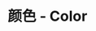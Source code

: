 # 颜色 - Color

<template>
  <div class="color-wrapper row dynamic-color">
    <div class="col s12 m6 l4">
      <div class="red lighten-5"><span>#ffebee red lighten-5</span></div>
      <div class="red lighten-4"><span>#ffcdd2 red lighten-4</span></div>
      <div class="red lighten-3"><span>#ef9a9a red lighten-3</span></div>
      <div class="red lighten-2"><span>#e57373 red lighten-2</span></div>
      <div class="red lighten-1"><span>#ef5350 red lighten-1</span></div>
      <div class="red"><span>#f44336 red</span></div>
      <div class="red darken-1" style="color: rgba(255, 255, 255, 0.9);"><span>#e53935 red darken-1</span></div>
      <div class="red darken-2" style="color: rgba(255, 255, 255, 0.9);"><span>#d32f2f red darken-2</span></div>
      <div class="red darken-3" style="color: rgba(255, 255, 255, 0.9);"><span>#c62828 red darken-3</span></div>
      <div class="red darken-4" style="color: rgba(255, 255, 255, 0.9);"><span>#b71c1c red darken-4</span></div>
      <div class="red accent-1"><span>#ff8a80 red accent-1</span></div>
      <div class="red accent-2"><span>#ff5252 red accent-2</span></div>
      <div class="red accent-3"><span>#ff1744 red accent-3</span></div>
      <div class="red accent-4"><span>#d50000 red accent-4</span></div>
    </div>
    <div class="col s12 m6 l4">
      <div class="pink lighten-5"><span>#fce4ec pink lighten-5</span></div>
      <div class="pink lighten-4"><span>#f8bbd0 pink lighten-4</span></div>
      <div class="pink lighten-3"><span>#f48fb1 pink lighten-3</span></div>
      <div class="pink lighten-2"><span>#f06292 pink lighten-2</span></div>
      <div class="pink lighten-1"><span>#ec407a pink lighten-1</span></div>
      <div class="pink"><span>#e91e63 pink</span></div>
      <div class="pink darken-1" style="color: rgba(255, 255, 255, 0.9);"><span>#d81b60 pink darken-1</span></div>
      <div class="pink darken-2" style="color: rgba(255, 255, 255, 0.9);"><span>#c2185b pink darken-2</span></div>
      <div class="pink darken-3" style="color: rgba(255, 255, 255, 0.9);"><span>#ad1457 pink darken-3</span></div>
      <div class="pink darken-4" style="color: rgba(255, 255, 255, 0.9);"><span>#880e4f pink darken-4</span></div>
      <div class="pink accent-1"><span>#ff80ab pink accent-1</span></div>
      <div class="pink accent-2"><span>#ff4081 pink accent-2</span></div>
      <div class="pink accent-3"><span>#f50057 pink accent-3</span></div>
      <div class="pink accent-4"><span>#c51162 pink accent-4</span></div>
    </div>
    <div class="col s12 m6 l4">
      <div class="purple lighten-5"><span>#f3e5f5 purple lighten-5</span></div>
      <div class="purple lighten-4"><span>#e1bee7 purple lighten-4</span></div>
      <div class="purple lighten-3"><span>#ce93d8 purple lighten-3</span></div>
      <div class="purple lighten-2"><span>#ba68c8 purple lighten-2</span></div>
      <div class="purple lighten-1"><span>#ab47bc purple lighten-1</span></div>
      <div class="purple"><span>#9c27b0 purple</span></div>
      <div class="purple darken-1" style="color: rgba(255, 255, 255, 0.9);"><span>#8e24aa purple darken-1</span></div>
      <div class="purple darken-2" style="color: rgba(255, 255, 255, 0.9);"><span>#7b1fa2 purple darken-2</span></div>
      <div class="purple darken-3" style="color: rgba(255, 255, 255, 0.9);"><span>#6a1b9a purple darken-3</span></div>
      <div class="purple darken-4" style="color: rgba(255, 255, 255, 0.9);"><span>#4a148c purple darken-4</span></div>
      <div class="purple accent-1"><span>#ea80fc purple accent-1</span></div>
      <div class="purple accent-2"><span>#e040fb purple accent-2</span></div>
      <div class="purple accent-3"><span>#d500f9 purple accent-3</span></div>
      <div class="purple accent-4"><span>#aa00ff purple accent-4</span></div>
    </div>
    <div class="col s12 m6 l4">
      <div class="deep-purple lighten-5"><span>#ede7f6 deep-purple lighten-5</span></div>
      <div class="deep-purple lighten-4"><span>#d1c4e9 deep-purple lighten-4</span></div>
      <div class="deep-purple lighten-3"><span>#b39ddb deep-purple lighten-3</span></div>
      <div class="deep-purple lighten-2"><span>#9575cd deep-purple lighten-2</span></div>
      <div class="deep-purple lighten-1"><span>#7e57c2 deep-purple lighten-1</span></div>
      <div class="deep-purple"><span>#673ab7 deep-purple</span></div>
      <div class="deep-purple darken-1" style="color: rgba(255, 255, 255, 0.9);"><span>#5e35b1 deep-purple darken-1</span></div>
      <div class="deep-purple darken-2" style="color: rgba(255, 255, 255, 0.9);"><span>#512da8 deep-purple darken-2</span></div>
      <div class="deep-purple darken-3" style="color: rgba(255, 255, 255, 0.9);"><span>#4527a0 deep-purple darken-3</span></div>
      <div class="deep-purple darken-4" style="color: rgba(255, 255, 255, 0.9);"><span>#311b92 deep-purple darken-4</span></div>
      <div class="deep-purple accent-1"><span>#b388ff deep-purple accent-1</span></div>
      <div class="deep-purple accent-2"><span>#7c4dff deep-purple accent-2</span></div>
      <div class="deep-purple accent-3"><span>#651fff deep-purple accent-3</span></div>
      <div class="deep-purple accent-4"><span>#6200ea deep-purple accent-4</span></div>
    </div>
    <div class="col s12 m6 l4">
      <div class="indigo lighten-5"><span>#e8eaf6 indigo lighten-5</span></div>
      <div class="indigo lighten-4"><span>#c5cae9 indigo lighten-4</span></div>
      <div class="indigo lighten-3"><span>#9fa8da indigo lighten-3</span></div>
      <div class="indigo lighten-2"><span>#7986cb indigo lighten-2</span></div>
      <div class="indigo lighten-1"><span>#5c6bc0 indigo lighten-1</span></div>
      <div class="indigo"><span>#3f51b5 indigo</span></div>
      <div class="indigo darken-1" style="color: rgba(255, 255, 255, 0.9);"><span>#3949ab indigo darken-1</span></div>
      <div class="indigo darken-2" style="color: rgba(255, 255, 255, 0.9);"><span>#303f9f indigo darken-2</span></div>
      <div class="indigo darken-3" style="color: rgba(255, 255, 255, 0.9);"><span>#283593 indigo darken-3</span></div>
      <div class="indigo darken-4" style="color: rgba(255, 255, 255, 0.9);"><span>#1a237e indigo darken-4</span></div>
      <div class="indigo accent-1"><span>#8c9eff indigo accent-1</span></div>
      <div class="indigo accent-2"><span>#536dfe indigo accent-2</span></div>
      <div class="indigo accent-3"><span>#3d5afe indigo accent-3</span></div>
      <div class="indigo accent-4"><span>#304ffe indigo accent-4</span></div>
    </div>
    <div class="col s12 m6 l4">
      <div class="blue lighten-5"><span>#e3f2fd blue lighten-5</span></div>
      <div class="blue lighten-4"><span>#bbdefb blue lighten-4</span></div>
      <div class="blue lighten-3"><span>#90caf9 blue lighten-3</span></div>
      <div class="blue lighten-2"><span>#64b5f6 blue lighten-2</span></div>
      <div class="blue lighten-1"><span>#42a5f5 blue lighten-1</span></div>
      <div class="blue"><span>#2196f3 blue</span></div>
      <div class="blue darken-1" style="color: rgba(255, 255, 255, 0.9);"><span>#1e88e5 blue darken-1</span></div>
      <div class="blue darken-2" style="color: rgba(255, 255, 255, 0.9);"><span>#1976d2 blue darken-2</span></div>
      <div class="blue darken-3" style="color: rgba(255, 255, 255, 0.9);"><span>#1565c0 blue darken-3</span></div>
      <div class="blue darken-4" style="color: rgba(255, 255, 255, 0.9);"><span>#0d47a1 blue darken-4</span></div>
      <div class="blue accent-1"><span>#82b1ff blue accent-1</span></div>
      <div class="blue accent-2"><span>#448aff blue accent-2</span></div>
      <div class="blue accent-3"><span>#2979ff blue accent-3</span></div>
      <div class="blue accent-4"><span>#2962ff blue accent-4</span></div>
    </div>
    <div class="col s12 m6 l4">
      <div class="light-blue lighten-5"><span>#e1f5fe light-blue lighten-5</span></div>
      <div class="light-blue lighten-4"><span>#b3e5fc light-blue lighten-4</span></div>
      <div class="light-blue lighten-3"><span>#81d4fa light-blue lighten-3</span></div>
      <div class="light-blue lighten-2"><span>#4fc3f7 light-blue lighten-2</span></div>
      <div class="light-blue lighten-1"><span>#29b6f6 light-blue lighten-1</span></div>
      <div class="light-blue"><span>#03a9f4 light-blue</span></div>
      <div class="light-blue darken-1" style="color: rgba(255, 255, 255, 0.9);"><span>#039be5 light-blue darken-1</span></div>
      <div class="light-blue darken-2" style="color: rgba(255, 255, 255, 0.9);"><span>#0288d1 light-blue darken-2</span></div>
      <div class="light-blue darken-3" style="color: rgba(255, 255, 255, 0.9);"><span>#0277bd light-blue darken-3</span></div>
      <div class="light-blue darken-4" style="color: rgba(255, 255, 255, 0.9);"><span>#01579b light-blue darken-4</span></div>
      <div class="light-blue accent-1"><span>#80d8ff light-blue accent-1</span></div>
      <div class="light-blue accent-2"><span>#40c4ff light-blue accent-2</span></div>
      <div class="light-blue accent-3"><span>#00b0ff light-blue accent-3</span></div>
      <div class="light-blue accent-4"><span>#0091ea light-blue accent-4</span></div>
    </div>
    <div class="col s12 m6 l4">
      <div class="cyan lighten-5"><span>#e0f7fa cyan lighten-5</span></div>
      <div class="cyan lighten-4"><span>#b2ebf2 cyan lighten-4</span></div>
      <div class="cyan lighten-3"><span>#80deea cyan lighten-3</span></div>
      <div class="cyan lighten-2"><span>#4dd0e1 cyan lighten-2</span></div>
      <div class="cyan lighten-1"><span>#26c6da cyan lighten-1</span></div>
      <div class="cyan"><span>#00bcd4 cyan</span></div>
      <div class="cyan darken-1" style="color: rgba(255, 255, 255, 0.9);"><span>#00acc1 cyan darken-1</span></div>
      <div class="cyan darken-2" style="color: rgba(255, 255, 255, 0.9);"><span>#0097a7 cyan darken-2</span></div>
      <div class="cyan darken-3" style="color: rgba(255, 255, 255, 0.9);"><span>#00838f cyan darken-3</span></div>
      <div class="cyan darken-4" style="color: rgba(255, 255, 255, 0.9);"><span>#006064 cyan darken-4</span></div>
      <div class="cyan accent-1"><span>#84ffff cyan accent-1</span></div>
      <div class="cyan accent-2"><span>#18ffff cyan accent-2</span></div>
      <div class="cyan accent-3"><span>#00e5ff cyan accent-3</span></div>
      <div class="cyan accent-4"><span>#00b8d4 cyan accent-4</span></div>
    </div>
    <div class="col s12 m6 l4">
      <div class="teal lighten-5"><span>#e0f2f1 teal lighten-5</span></div>
      <div class="teal lighten-4"><span>#b2dfdb teal lighten-4</span></div>
      <div class="teal lighten-3"><span>#80cbc4 teal lighten-3</span></div>
      <div class="teal lighten-2"><span>#4db6ac teal lighten-2</span></div>
      <div class="teal lighten-1"><span>#26a69a teal lighten-1</span></div>
      <div class="teal"><span>#009688 teal</span></div>
      <div class="teal darken-1" style="color: rgba(255, 255, 255, 0.9);"><span>#00897b teal darken-1</span></div>
      <div class="teal darken-2" style="color: rgba(255, 255, 255, 0.9);"><span>#00796b teal darken-2</span></div>
      <div class="teal darken-3" style="color: rgba(255, 255, 255, 0.9);"><span>#00695c teal darken-3</span></div>
      <div class="teal darken-4" style="color: rgba(255, 255, 255, 0.9);"><span>#004d40 teal darken-4</span></div>
      <div class="teal accent-1"><span>#a7ffeb teal accent-1</span></div>
      <div class="teal accent-2"><span>#64ffda teal accent-2</span></div>
      <div class="teal accent-3"><span>#1de9b6 teal accent-3</span></div>
      <div class="teal accent-4"><span>#00bfa5 teal accent-4</span></div>
    </div>
    <div class="col s12 m6 l4">
      <div class="green lighten-5"><span>#e8f5e9 green lighten-5</span></div>
      <div class="green lighten-4"><span>#c8e6c9 green lighten-4</span></div>
      <div class="green lighten-3"><span>#a5d6a7 green lighten-3</span></div>
      <div class="green lighten-2"><span>#81c784 green lighten-2</span></div>
      <div class="green lighten-1"><span>#66bb6a green lighten-1</span></div>
      <div class="green"><span>#4caf50 green</span></div>
      <div class="green darken-1" style="color: rgba(255, 255, 255, 0.9);"><span>#43a047 green darken-1</span></div>
      <div class="green darken-2" style="color: rgba(255, 255, 255, 0.9);"><span>#388e3c green darken-2</span></div>
      <div class="green darken-3" style="color: rgba(255, 255, 255, 0.9);"><span>#2e7d32 green darken-3</span></div>
      <div class="green darken-4" style="color: rgba(255, 255, 255, 0.9);"><span>#1b5e20 green darken-4</span></div>
      <div class="green accent-1"><span>#b9f6ca green accent-1</span></div>
      <div class="green accent-2"><span>#69f0ae green accent-2</span></div>
      <div class="green accent-3"><span>#00e676 green accent-3</span></div>
      <div class="green accent-4"><span>#00c853 green accent-4</span></div>
    </div>
    <div class="col s12 m6 l4">
      <div class="light-green lighten-5"><span>#f1f8e9 light-green lighten-5</span></div>
      <div class="light-green lighten-4"><span>#dcedc8 light-green lighten-4</span></div>
      <div class="light-green lighten-3"><span>#c5e1a5 light-green lighten-3</span></div>
      <div class="light-green lighten-2"><span>#aed581 light-green lighten-2</span></div>
      <div class="light-green lighten-1"><span>#9ccc65 light-green lighten-1</span></div>
      <div class="light-green"><span>#8bc34a light-green</span></div>
      <div class="light-green darken-1" style="color: rgba(255, 255, 255, 0.9);"><span>#7cb342 light-green darken-1</span></div>
      <div class="light-green darken-2" style="color: rgba(255, 255, 255, 0.9);"><span>#689f38 light-green darken-2</span></div>
      <div class="light-green darken-3" style="color: rgba(255, 255, 255, 0.9);"><span>#558b2f light-green darken-3</span></div>
      <div class="light-green darken-4" style="color: rgba(255, 255, 255, 0.9);"><span>#33691e light-green darken-4</span></div>
      <div class="light-green accent-1"><span>#ccff90 light-green accent-1</span></div>
      <div class="light-green accent-2"><span>#b2ff59 light-green accent-2</span></div>
      <div class="light-green accent-3"><span>#76ff03 light-green accent-3</span></div>
      <div class="light-green accent-4"><span>#64dd17 light-green accent-4</span></div>
    </div>
    <div class="col s12 m6 l4">
      <div class="lime lighten-5"><span>#f9fbe7 lime lighten-5</span></div>
      <div class="lime lighten-4"><span>#f0f4c3 lime lighten-4</span></div>
      <div class="lime lighten-3"><span>#e6ee9c lime lighten-3</span></div>
      <div class="lime lighten-2"><span>#dce775 lime lighten-2</span></div>
      <div class="lime lighten-1"><span>#d4e157 lime lighten-1</span></div>
      <div class="lime"><span>#cddc39 lime</span></div>
      <div class="lime darken-1" style="color: rgba(255, 255, 255, 0.9);"><span>#c0ca33 lime darken-1</span></div>
      <div class="lime darken-2" style="color: rgba(255, 255, 255, 0.9);"><span>#afb42b lime darken-2</span></div>
      <div class="lime darken-3" style="color: rgba(255, 255, 255, 0.9);"><span>#9e9d24 lime darken-3</span></div>
      <div class="lime darken-4" style="color: rgba(255, 255, 255, 0.9);"><span>#827717 lime darken-4</span></div>
      <div class="lime accent-1"><span>#f4ff81 lime accent-1</span></div>
      <div class="lime accent-2"><span>#eeff41 lime accent-2</span></div>
      <div class="lime accent-3"><span>#c6ff00 lime accent-3</span></div>
      <div class="lime accent-4"><span>#aeea00 lime accent-4</span></div>
    </div>
    <div class="col s12 m6 l4">
      <div class="yellow lighten-5"><span>#fffde7 yellow lighten-5</span></div>
      <div class="yellow lighten-4"><span>#fff9c4 yellow lighten-4</span></div>
      <div class="yellow lighten-3"><span>#fff59d yellow lighten-3</span></div>
      <div class="yellow lighten-2"><span>#fff176 yellow lighten-2</span></div>
      <div class="yellow lighten-1"><span>#ffee58 yellow lighten-1</span></div>
      <div class="yellow"><span>#ffeb3b yellow</span></div>
      <div class="yellow darken-1" style="color: rgba(255, 255, 255, 0.9);"><span>#fdd835 yellow darken-1</span></div>
      <div class="yellow darken-2" style="color: rgba(255, 255, 255, 0.9);"><span>#fbc02d yellow darken-2</span></div>
      <div class="yellow darken-3" style="color: rgba(255, 255, 255, 0.9);"><span>#f9a825 yellow darken-3</span></div>
      <div class="yellow darken-4" style="color: rgba(255, 255, 255, 0.9);"><span>#f57f17 yellow darken-4</span></div>
      <div class="yellow accent-1"><span>#ffff8d yellow accent-1</span></div>
      <div class="yellow accent-2"><span>#ffff00 yellow accent-2</span></div>
      <div class="yellow accent-3"><span>#ffea00 yellow accent-3</span></div>
      <div class="yellow accent-4"><span>#ffd600 yellow accent-4</span></div>
    </div>
    <div class="col s12 m6 l4">
      <div class="amber lighten-5"><span>#fff8e1 amber lighten-5</span></div>
      <div class="amber lighten-4"><span>#ffecb3 amber lighten-4</span></div>
      <div class="amber lighten-3"><span>#ffe082 amber lighten-3</span></div>
      <div class="amber lighten-2"><span>#ffd54f amber lighten-2</span></div>
      <div class="amber lighten-1"><span>#ffca28 amber lighten-1</span></div>
      <div class="amber"><span>#ffc107 amber</span></div>
      <div class="amber darken-1" style="color: rgba(255, 255, 255, 0.9);"><span>#ffb300 amber darken-1</span></div>
      <div class="amber darken-2" style="color: rgba(255, 255, 255, 0.9);"><span>#ffa000 amber darken-2</span></div>
      <div class="amber darken-3" style="color: rgba(255, 255, 255, 0.9);"><span>#ff8f00 amber darken-3</span></div>
      <div class="amber darken-4" style="color: rgba(255, 255, 255, 0.9);"><span>#ff6f00 amber darken-4</span></div>
      <div class="amber accent-1"><span>#ffe57f amber accent-1</span></div>
      <div class="amber accent-2"><span>#ffd740 amber accent-2</span></div>
      <div class="amber accent-3"><span>#ffc400 amber accent-3</span></div>
      <div class="amber accent-4"><span>#ffab00 amber accent-4</span></div>
    </div>
    <div class="col s12 m6 l4">
      <div class="orange lighten-5"><span>#fff3e0 orange lighten-5</span></div>
      <div class="orange lighten-4"><span>#ffe0b2 orange lighten-4</span></div>
      <div class="orange lighten-3"><span>#ffcc80 orange lighten-3</span></div>
      <div class="orange lighten-2"><span>#ffb74d orange lighten-2</span></div>
      <div class="orange lighten-1"><span>#ffa726 orange lighten-1</span></div>
      <div class="orange"><span>#ff9800 orange</span></div>
      <div class="orange darken-1" style="color: rgba(255, 255, 255, 0.9);"><span>#fb8c00 orange darken-1</span></div>
      <div class="orange darken-2" style="color: rgba(255, 255, 255, 0.9);"><span>#f57c00 orange darken-2</span></div>
      <div class="orange darken-3" style="color: rgba(255, 255, 255, 0.9);"><span>#ef6c00 orange darken-3</span></div>
      <div class="orange darken-4" style="color: rgba(255, 255, 255, 0.9);"><span>#e65100 orange darken-4</span></div>
      <div class="orange accent-1"><span>#ffd180 orange accent-1</span></div>
      <div class="orange accent-2"><span>#ffab40 orange accent-2</span></div>
      <div class="orange accent-3"><span>#ff9100 orange accent-3</span></div>
      <div class="orange accent-4"><span>#ff6d00 orange accent-4</span></div>
    </div>
    <div class="col s12 m6 l4">
      <div class="deep-orange lighten-5"><span>#fbe9e7 deep-orange lighten-5</span></div>
      <div class="deep-orange lighten-4"><span>#ffccbc deep-orange lighten-4</span></div>
      <div class="deep-orange lighten-3"><span>#ffab91 deep-orange lighten-3</span></div>
      <div class="deep-orange lighten-2"><span>#ff8a65 deep-orange lighten-2</span></div>
      <div class="deep-orange lighten-1"><span>#ff7043 deep-orange lighten-1</span></div>
      <div class="deep-orange"><span>#ff5722 deep-orange</span></div>
      <div class="deep-orange darken-1" style="color: rgba(255, 255, 255, 0.9);"><span>#f4511e deep-orange darken-1</span></div>
      <div class="deep-orange darken-2" style="color: rgba(255, 255, 255, 0.9);"><span>#e64a19 deep-orange darken-2</span></div>
      <div class="deep-orange darken-3" style="color: rgba(255, 255, 255, 0.9);"><span>#d84315 deep-orange darken-3</span></div>
      <div class="deep-orange darken-4" style="color: rgba(255, 255, 255, 0.9);"><span>#bf360c deep-orange darken-4</span></div>
      <div class="deep-orange accent-1"><span>#ff9e80 deep-orange accent-1</span></div>
      <div class="deep-orange accent-2"><span>#ff6e40 deep-orange accent-2</span></div>
      <div class="deep-orange accent-3"><span>#ff3d00 deep-orange accent-3</span></div>
      <div class="deep-orange accent-4"><span>#dd2c00 deep-orange accent-4</span></div>
    </div>
    <div class="col s12 m6 l4">
      <div class="brown lighten-5"><span>#efebe9 brown lighten-5</span></div>
      <div class="brown lighten-4"><span>#d7ccc8 brown lighten-4</span></div>
      <div class="brown lighten-3"><span>#bcaaa4 brown lighten-3</span></div>
      <div class="brown lighten-2"><span>#a1887f brown lighten-2</span></div>
      <div class="brown lighten-1"><span>#8d6e63 brown lighten-1</span></div>
      <div class="brown"><span>#795548 brown</span></div>
      <div class="brown darken-1" style="color: rgba(255, 255, 255, 0.9);"><span>#6d4c41 brown darken-1</span></div>
      <div class="brown darken-2" style="color: rgba(255, 255, 255, 0.9);"><span>#5d4037 brown darken-2</span></div>
      <div class="brown darken-3" style="color: rgba(255, 255, 255, 0.9);"><span>#4e342e brown darken-3</span></div>
      <div class="brown darken-4" style="color: rgba(255, 255, 255, 0.9);"><span>#3e2723 brown darken-4</span></div>
    </div>
    <div class="col s12 m6 l4">
      <div class="grey lighten-5"><span>#fafafa grey lighten-5</span></div>
      <div class="grey lighten-4"><span>#f5f5f5 grey lighten-4</span></div>
      <div class="grey lighten-3"><span>#eeeeee grey lighten-3</span></div>
      <div class="grey lighten-2"><span>#e0e0e0 grey lighten-2</span></div>
      <div class="grey lighten-1"><span>#bdbdbd grey lighten-1</span></div>
      <div class="grey"><span>#9e9e9e grey</span></div>
      <div class="grey darken-1" style="color: rgba(255, 255, 255, 0.9);"><span>#757575 grey darken-1</span></div>
      <div class="grey darken-2" style="color: rgba(255, 255, 255, 0.9);"><span>#616161 grey darken-2</span></div>
      <div class="grey darken-3" style="color: rgba(255, 255, 255, 0.9);"><span>#424242 grey darken-3</span></div>
      <div class="grey darken-4" style="color: rgba(255, 255, 255, 0.9);"><span>#212121 grey darken-4</span></div>
    </div>
    <div class="clear"></div>
  </div>
</template>

<script>
  export default {
    data() {
      return {}
    }
  }
</script>

<style>
  .clear {
    clear: both;
  }
  .color-wrapper {
  }
  .row .col {
    float: left;
    -webkit-box-sizing: border-box;
    box-sizing: border-box;
    margin-left: -.75rem;
    margin-right: -.75rem;
    padding: 0 .75rem;
    min-height: 1px;
    margin-bottom: 55px;
  }
  .row .col.s12 {
    width: 100%;
    margin-left: auto;
    left: auto;
    right: auto;
  }
  @media only screen and (min-width: 601px) {
    .row .col.m6 {
      width: 50%;
      margin-left: auto;
      left: auto;
      right: auto;
    }
  }
  @media only screen and (min-width: 993px) {
    .row .col.l4 {
      width: 33.3333333333%;
      margin-left: auto;
      left: auto;
      right: auto;
    }
  }
  .color-wrapper .red, .color-wrapper .pink, .color-wrapper .purple, .color-wrapper .deep-purple, .color-wrapper .indigo, .color-wrapper .blue, .color-wrapper .light-blue, .color-wrapper .cyan, .color-wrapper .teal, .color-wrapper .green, .color-wrapper .light-green, .color-wrapper .lime, .color-wrapper .yellow, .color-wrapper .amber, .color-wrapper .orange, .color-wrapper .deep-orange, .color-wrapper .brown, .color-wrapper .grey {
    height: 55px;
    width: 100%;
    padding: 0 15px;
    font-weight: 500;
    font-size: 12px;
    display: -webkit-box;
    display: -webkit-flex;
    display: -ms-flexbox;
    display: flex;
    -webkit-box-pack: center;
    -webkit-justify-content: center;
    -ms-flex-pack: center;
    justify-content: center;
    -webkit-box-orient: vertical;
    -webkit-box-direction: normal;
    -webkit-flex-direction: column;
    -ms-flex-direction: column;
    flex-direction: column;
    -webkit-box-sizing: border-box;
    box-sizing: border-box;
  }
  .red {
    background-color: #F44336 !important;
  }
  .red.lighten-5 {
    background-color: #FFEBEE !important;
  }
  .red{background-color:#F44336 !important}.red-text{color:#F44336 !important}.red.lighten-5{background-color:#FFEBEE !important}.red-text.text-lighten-5{color:#FFEBEE !important}.red.lighten-4{background-color:#FFCDD2 !important}.red-text.text-lighten-4{color:#FFCDD2 !important}.red.lighten-3{background-color:#EF9A9A !important}.red-text.text-lighten-3{color:#EF9A9A !important}.red.lighten-2{background-color:#E57373 !important}.red-text.text-lighten-2{color:#E57373 !important}.red.lighten-1{background-color:#EF5350 !important}.red-text.text-lighten-1{color:#EF5350 !important}.red.darken-1{background-color:#E53935 !important}.red-text.text-darken-1{color:#E53935 !important}.red.darken-2{background-color:#D32F2F !important}.red-text.text-darken-2{color:#D32F2F !important}.red.darken-3{background-color:#C62828 !important}.red-text.text-darken-3{color:#C62828 !important}.red.darken-4{background-color:#B71C1C !important}.red-text.text-darken-4{color:#B71C1C !important}.red.accent-1{background-color:#FF8A80 !important}.red-text.text-accent-1{color:#FF8A80 !important}.red.accent-2{background-color:#FF5252 !important}.red-text.text-accent-2{color:#FF5252 !important}.red.accent-3{background-color:#FF1744 !important}.red-text.text-accent-3{color:#FF1744 !important}.red.accent-4{background-color:#D50000 !important}.red-text.text-accent-4{color:#D50000 !important}.pink{background-color:#e91e63 !important}.pink-text{color:#e91e63 !important}.pink.lighten-5{background-color:#fce4ec !important}.pink-text.text-lighten-5{color:#fce4ec !important}.pink.lighten-4{background-color:#f8bbd0 !important}.pink-text.text-lighten-4{color:#f8bbd0 !important}.pink.lighten-3{background-color:#f48fb1 !important}.pink-text.text-lighten-3{color:#f48fb1 !important}.pink.lighten-2{background-color:#f06292 !important}.pink-text.text-lighten-2{color:#f06292 !important}.pink.lighten-1{background-color:#ec407a !important}.pink-text.text-lighten-1{color:#ec407a !important}.pink.darken-1{background-color:#d81b60 !important}.pink-text.text-darken-1{color:#d81b60 !important}.pink.darken-2{background-color:#c2185b !important}.pink-text.text-darken-2{color:#c2185b !important}.pink.darken-3{background-color:#ad1457 !important}.pink-text.text-darken-3{color:#ad1457 !important}.pink.darken-4{background-color:#880e4f !important}.pink-text.text-darken-4{color:#880e4f !important}.pink.accent-1{background-color:#ff80ab !important}.pink-text.text-accent-1{color:#ff80ab !important}.pink.accent-2{background-color:#ff4081 !important}.pink-text.text-accent-2{color:#ff4081 !important}.pink.accent-3{background-color:#f50057 !important}.pink-text.text-accent-3{color:#f50057 !important}.pink.accent-4{background-color:#c51162 !important}.pink-text.text-accent-4{color:#c51162 !important}.purple{background-color:#9c27b0 !important}.purple-text{color:#9c27b0 !important}.purple.lighten-5{background-color:#f3e5f5 !important}.purple-text.text-lighten-5{color:#f3e5f5 !important}.purple.lighten-4{background-color:#e1bee7 !important}.purple-text.text-lighten-4{color:#e1bee7 !important}.purple.lighten-3{background-color:#ce93d8 !important}.purple-text.text-lighten-3{color:#ce93d8 !important}.purple.lighten-2{background-color:#ba68c8 !important}.purple-text.text-lighten-2{color:#ba68c8 !important}.purple.lighten-1{background-color:#ab47bc !important}.purple-text.text-lighten-1{color:#ab47bc !important}.purple.darken-1{background-color:#8e24aa !important}.purple-text.text-darken-1{color:#8e24aa !important}.purple.darken-2{background-color:#7b1fa2 !important}.purple-text.text-darken-2{color:#7b1fa2 !important}.purple.darken-3{background-color:#6a1b9a !important}.purple-text.text-darken-3{color:#6a1b9a !important}.purple.darken-4{background-color:#4a148c !important}.purple-text.text-darken-4{color:#4a148c !important}.purple.accent-1{background-color:#ea80fc !important}.purple-text.text-accent-1{color:#ea80fc !important}.purple.accent-2{background-color:#e040fb !important}.purple-text.text-accent-2{color:#e040fb !important}.purple.accent-3{background-color:#d500f9 !important}.purple-text.text-accent-3{color:#d500f9 !important}.purple.accent-4{background-color:#a0f !important}.purple-text.text-accent-4{color:#a0f !important}.deep-purple{background-color:#673ab7 !important}.deep-purple-text{color:#673ab7 !important}.deep-purple.lighten-5{background-color:#ede7f6 !important}.deep-purple-text.text-lighten-5{color:#ede7f6 !important}.deep-purple.lighten-4{background-color:#d1c4e9 !important}.deep-purple-text.text-lighten-4{color:#d1c4e9 !important}.deep-purple.lighten-3{background-color:#b39ddb !important}.deep-purple-text.text-lighten-3{color:#b39ddb !important}.deep-purple.lighten-2{background-color:#9575cd !important}.deep-purple-text.text-lighten-2{color:#9575cd !important}.deep-purple.lighten-1{background-color:#7e57c2 !important}.deep-purple-text.text-lighten-1{color:#7e57c2 !important}.deep-purple.darken-1{background-color:#5e35b1 !important}.deep-purple-text.text-darken-1{color:#5e35b1 !important}.deep-purple.darken-2{background-color:#512da8 !important}.deep-purple-text.text-darken-2{color:#512da8 !important}.deep-purple.darken-3{background-color:#4527a0 !important}.deep-purple-text.text-darken-3{color:#4527a0 !important}.deep-purple.darken-4{background-color:#311b92 !important}.deep-purple-text.text-darken-4{color:#311b92 !important}.deep-purple.accent-1{background-color:#b388ff !important}.deep-purple-text.text-accent-1{color:#b388ff !important}.deep-purple.accent-2{background-color:#7c4dff !important}.deep-purple-text.text-accent-2{color:#7c4dff !important}.deep-purple.accent-3{background-color:#651fff !important}.deep-purple-text.text-accent-3{color:#651fff !important}.deep-purple.accent-4{background-color:#6200ea !important}.deep-purple-text.text-accent-4{color:#6200ea !important}.indigo{background-color:#3f51b5 !important}.indigo-text{color:#3f51b5 !important}.indigo.lighten-5{background-color:#e8eaf6 !important}.indigo-text.text-lighten-5{color:#e8eaf6 !important}.indigo.lighten-4{background-color:#c5cae9 !important}.indigo-text.text-lighten-4{color:#c5cae9 !important}.indigo.lighten-3{background-color:#9fa8da !important}.indigo-text.text-lighten-3{color:#9fa8da !important}.indigo.lighten-2{background-color:#7986cb !important}.indigo-text.text-lighten-2{color:#7986cb !important}.indigo.lighten-1{background-color:#5c6bc0 !important}.indigo-text.text-lighten-1{color:#5c6bc0 !important}.indigo.darken-1{background-color:#3949ab !important}.indigo-text.text-darken-1{color:#3949ab !important}.indigo.darken-2{background-color:#303f9f !important}.indigo-text.text-darken-2{color:#303f9f !important}.indigo.darken-3{background-color:#283593 !important}.indigo-text.text-darken-3{color:#283593 !important}.indigo.darken-4{background-color:#1a237e !important}.indigo-text.text-darken-4{color:#1a237e !important}.indigo.accent-1{background-color:#8c9eff !important}.indigo-text.text-accent-1{color:#8c9eff !important}.indigo.accent-2{background-color:#536dfe !important}.indigo-text.text-accent-2{color:#536dfe !important}.indigo.accent-3{background-color:#3d5afe !important}.indigo-text.text-accent-3{color:#3d5afe !important}.indigo.accent-4{background-color:#304ffe !important}.indigo-text.text-accent-4{color:#304ffe !important}.blue{background-color:#2196F3 !important}.blue-text{color:#2196F3 !important}.blue.lighten-5{background-color:#E3F2FD !important}.blue-text.text-lighten-5{color:#E3F2FD !important}.blue.lighten-4{background-color:#BBDEFB !important}.blue-text.text-lighten-4{color:#BBDEFB !important}.blue.lighten-3{background-color:#90CAF9 !important}.blue-text.text-lighten-3{color:#90CAF9 !important}.blue.lighten-2{background-color:#64B5F6 !important}.blue-text.text-lighten-2{color:#64B5F6 !important}.blue.lighten-1{background-color:#42A5F5 !important}.blue-text.text-lighten-1{color:#42A5F5 !important}.blue.darken-1{background-color:#1E88E5 !important}.blue-text.text-darken-1{color:#1E88E5 !important}.blue.darken-2{background-color:#1976D2 !important}.blue-text.text-darken-2{color:#1976D2 !important}.blue.darken-3{background-color:#1565C0 !important}.blue-text.text-darken-3{color:#1565C0 !important}.blue.darken-4{background-color:#0D47A1 !important}.blue-text.text-darken-4{color:#0D47A1 !important}.blue.accent-1{background-color:#82B1FF !important}.blue-text.text-accent-1{color:#82B1FF !important}.blue.accent-2{background-color:#448AFF !important}.blue-text.text-accent-2{color:#448AFF !important}.blue.accent-3{background-color:#2979FF !important}.blue-text.text-accent-3{color:#2979FF !important}.blue.accent-4{background-color:#2962FF !important}.blue-text.text-accent-4{color:#2962FF !important}.light-blue{background-color:#03a9f4 !important}.light-blue-text{color:#03a9f4 !important}.light-blue.lighten-5{background-color:#e1f5fe !important}.light-blue-text.text-lighten-5{color:#e1f5fe !important}.light-blue.lighten-4{background-color:#b3e5fc !important}.light-blue-text.text-lighten-4{color:#b3e5fc !important}.light-blue.lighten-3{background-color:#81d4fa !important}.light-blue-text.text-lighten-3{color:#81d4fa !important}.light-blue.lighten-2{background-color:#4fc3f7 !important}.light-blue-text.text-lighten-2{color:#4fc3f7 !important}.light-blue.lighten-1{background-color:#29b6f6 !important}.light-blue-text.text-lighten-1{color:#29b6f6 !important}.light-blue.darken-1{background-color:#039be5 !important}.light-blue-text.text-darken-1{color:#039be5 !important}.light-blue.darken-2{background-color:#0288d1 !important}.light-blue-text.text-darken-2{color:#0288d1 !important}.light-blue.darken-3{background-color:#0277bd !important}.light-blue-text.text-darken-3{color:#0277bd !important}.light-blue.darken-4{background-color:#01579b !important}.light-blue-text.text-darken-4{color:#01579b !important}.light-blue.accent-1{background-color:#80d8ff !important}.light-blue-text.text-accent-1{color:#80d8ff !important}.light-blue.accent-2{background-color:#40c4ff !important}.light-blue-text.text-accent-2{color:#40c4ff !important}.light-blue.accent-3{background-color:#00b0ff !important}.light-blue-text.text-accent-3{color:#00b0ff !important}.light-blue.accent-4{background-color:#0091ea !important}.light-blue-text.text-accent-4{color:#0091ea !important}.cyan{background-color:#00bcd4 !important}.cyan-text{color:#00bcd4 !important}.cyan.lighten-5{background-color:#e0f7fa !important}.cyan-text.text-lighten-5{color:#e0f7fa !important}.cyan.lighten-4{background-color:#b2ebf2 !important}.cyan-text.text-lighten-4{color:#b2ebf2 !important}.cyan.lighten-3{background-color:#80deea !important}.cyan-text.text-lighten-3{color:#80deea !important}.cyan.lighten-2{background-color:#4dd0e1 !important}.cyan-text.text-lighten-2{color:#4dd0e1 !important}.cyan.lighten-1{background-color:#26c6da !important}.cyan-text.text-lighten-1{color:#26c6da !important}.cyan.darken-1{background-color:#00acc1 !important}.cyan-text.text-darken-1{color:#00acc1 !important}.cyan.darken-2{background-color:#0097a7 !important}.cyan-text.text-darken-2{color:#0097a7 !important}.cyan.darken-3{background-color:#00838f !important}.cyan-text.text-darken-3{color:#00838f !important}.cyan.darken-4{background-color:#006064 !important}.cyan-text.text-darken-4{color:#006064 !important}.cyan.accent-1{background-color:#84ffff !important}.cyan-text.text-accent-1{color:#84ffff !important}.cyan.accent-2{background-color:#18ffff !important}.cyan-text.text-accent-2{color:#18ffff !important}.cyan.accent-3{background-color:#00e5ff !important}.cyan-text.text-accent-3{color:#00e5ff !important}.cyan.accent-4{background-color:#00b8d4 !important}.cyan-text.text-accent-4{color:#00b8d4 !important}.teal{background-color:#009688 !important}.teal-text{color:#009688 !important}.teal.lighten-5{background-color:#e0f2f1 !important}.teal-text.text-lighten-5{color:#e0f2f1 !important}.teal.lighten-4{background-color:#b2dfdb !important}.teal-text.text-lighten-4{color:#b2dfdb !important}.teal.lighten-3{background-color:#80cbc4 !important}.teal-text.text-lighten-3{color:#80cbc4 !important}.teal.lighten-2{background-color:#4db6ac !important}.teal-text.text-lighten-2{color:#4db6ac !important}.teal.lighten-1{background-color:#26a69a !important}.teal-text.text-lighten-1{color:#26a69a !important}.teal.darken-1{background-color:#00897b !important}.teal-text.text-darken-1{color:#00897b !important}.teal.darken-2{background-color:#00796b !important}.teal-text.text-darken-2{color:#00796b !important}.teal.darken-3{background-color:#00695c !important}.teal-text.text-darken-3{color:#00695c !important}.teal.darken-4{background-color:#004d40 !important}.teal-text.text-darken-4{color:#004d40 !important}.teal.accent-1{background-color:#a7ffeb !important}.teal-text.text-accent-1{color:#a7ffeb !important}.teal.accent-2{background-color:#64ffda !important}.teal-text.text-accent-2{color:#64ffda !important}.teal.accent-3{background-color:#1de9b6 !important}.teal-text.text-accent-3{color:#1de9b6 !important}.teal.accent-4{background-color:#00bfa5 !important}.teal-text.text-accent-4{color:#00bfa5 !important}.green{background-color:#4CAF50 !important}.green-text{color:#4CAF50 !important}.green.lighten-5{background-color:#E8F5E9 !important}.green-text.text-lighten-5{color:#E8F5E9 !important}.green.lighten-4{background-color:#C8E6C9 !important}.green-text.text-lighten-4{color:#C8E6C9 !important}.green.lighten-3{background-color:#A5D6A7 !important}.green-text.text-lighten-3{color:#A5D6A7 !important}.green.lighten-2{background-color:#81C784 !important}.green-text.text-lighten-2{color:#81C784 !important}.green.lighten-1{background-color:#66BB6A !important}.green-text.text-lighten-1{color:#66BB6A !important}.green.darken-1{background-color:#43A047 !important}.green-text.text-darken-1{color:#43A047 !important}.green.darken-2{background-color:#388E3C !important}.green-text.text-darken-2{color:#388E3C !important}.green.darken-3{background-color:#2E7D32 !important}.green-text.text-darken-3{color:#2E7D32 !important}.green.darken-4{background-color:#1B5E20 !important}.green-text.text-darken-4{color:#1B5E20 !important}.green.accent-1{background-color:#B9F6CA !important}.green-text.text-accent-1{color:#B9F6CA !important}.green.accent-2{background-color:#69F0AE !important}.green-text.text-accent-2{color:#69F0AE !important}.green.accent-3{background-color:#00E676 !important}.green-text.text-accent-3{color:#00E676 !important}.green.accent-4{background-color:#00C853 !important}.green-text.text-accent-4{color:#00C853 !important}.light-green{background-color:#8bc34a !important}.light-green-text{color:#8bc34a !important}.light-green.lighten-5{background-color:#f1f8e9 !important}.light-green-text.text-lighten-5{color:#f1f8e9 !important}.light-green.lighten-4{background-color:#dcedc8 !important}.light-green-text.text-lighten-4{color:#dcedc8 !important}.light-green.lighten-3{background-color:#c5e1a5 !important}.light-green-text.text-lighten-3{color:#c5e1a5 !important}.light-green.lighten-2{background-color:#aed581 !important}.light-green-text.text-lighten-2{color:#aed581 !important}.light-green.lighten-1{background-color:#9ccc65 !important}.light-green-text.text-lighten-1{color:#9ccc65 !important}.light-green.darken-1{background-color:#7cb342 !important}.light-green-text.text-darken-1{color:#7cb342 !important}.light-green.darken-2{background-color:#689f38 !important}.light-green-text.text-darken-2{color:#689f38 !important}.light-green.darken-3{background-color:#558b2f !important}.light-green-text.text-darken-3{color:#558b2f !important}.light-green.darken-4{background-color:#33691e !important}.light-green-text.text-darken-4{color:#33691e !important}.light-green.accent-1{background-color:#ccff90 !important}.light-green-text.text-accent-1{color:#ccff90 !important}.light-green.accent-2{background-color:#b2ff59 !important}.light-green-text.text-accent-2{color:#b2ff59 !important}.light-green.accent-3{background-color:#76ff03 !important}.light-green-text.text-accent-3{color:#76ff03 !important}.light-green.accent-4{background-color:#64dd17 !important}.light-green-text.text-accent-4{color:#64dd17 !important}.lime{background-color:#cddc39 !important}.lime-text{color:#cddc39 !important}.lime.lighten-5{background-color:#f9fbe7 !important}.lime-text.text-lighten-5{color:#f9fbe7 !important}.lime.lighten-4{background-color:#f0f4c3 !important}.lime-text.text-lighten-4{color:#f0f4c3 !important}.lime.lighten-3{background-color:#e6ee9c !important}.lime-text.text-lighten-3{color:#e6ee9c !important}.lime.lighten-2{background-color:#dce775 !important}.lime-text.text-lighten-2{color:#dce775 !important}.lime.lighten-1{background-color:#d4e157 !important}.lime-text.text-lighten-1{color:#d4e157 !important}.lime.darken-1{background-color:#c0ca33 !important}.lime-text.text-darken-1{color:#c0ca33 !important}.lime.darken-2{background-color:#afb42b !important}.lime-text.text-darken-2{color:#afb42b !important}.lime.darken-3{background-color:#9e9d24 !important}.lime-text.text-darken-3{color:#9e9d24 !important}.lime.darken-4{background-color:#827717 !important}.lime-text.text-darken-4{color:#827717 !important}.lime.accent-1{background-color:#f4ff81 !important}.lime-text.text-accent-1{color:#f4ff81 !important}.lime.accent-2{background-color:#eeff41 !important}.lime-text.text-accent-2{color:#eeff41 !important}.lime.accent-3{background-color:#c6ff00 !important}.lime-text.text-accent-3{color:#c6ff00 !important}.lime.accent-4{background-color:#aeea00 !important}.lime-text.text-accent-4{color:#aeea00 !important}.yellow{background-color:#ffeb3b !important}.yellow-text{color:#ffeb3b !important}.yellow.lighten-5{background-color:#fffde7 !important}.yellow-text.text-lighten-5{color:#fffde7 !important}.yellow.lighten-4{background-color:#fff9c4 !important}.yellow-text.text-lighten-4{color:#fff9c4 !important}.yellow.lighten-3{background-color:#fff59d !important}.yellow-text.text-lighten-3{color:#fff59d !important}.yellow.lighten-2{background-color:#fff176 !important}.yellow-text.text-lighten-2{color:#fff176 !important}.yellow.lighten-1{background-color:#ffee58 !important}.yellow-text.text-lighten-1{color:#ffee58 !important}.yellow.darken-1{background-color:#fdd835 !important}.yellow-text.text-darken-1{color:#fdd835 !important}.yellow.darken-2{background-color:#fbc02d !important}.yellow-text.text-darken-2{color:#fbc02d !important}.yellow.darken-3{background-color:#f9a825 !important}.yellow-text.text-darken-3{color:#f9a825 !important}.yellow.darken-4{background-color:#f57f17 !important}.yellow-text.text-darken-4{color:#f57f17 !important}.yellow.accent-1{background-color:#ffff8d !important}.yellow-text.text-accent-1{color:#ffff8d !important}.yellow.accent-2{background-color:#ff0 !important}.yellow-text.text-accent-2{color:#ff0 !important}.yellow.accent-3{background-color:#ffea00 !important}.yellow-text.text-accent-3{color:#ffea00 !important}.yellow.accent-4{background-color:#ffd600 !important}.yellow-text.text-accent-4{color:#ffd600 !important}.amber{background-color:#ffc107 !important}.amber-text{color:#ffc107 !important}.amber.lighten-5{background-color:#fff8e1 !important}.amber-text.text-lighten-5{color:#fff8e1 !important}.amber.lighten-4{background-color:#ffecb3 !important}.amber-text.text-lighten-4{color:#ffecb3 !important}.amber.lighten-3{background-color:#ffe082 !important}.amber-text.text-lighten-3{color:#ffe082 !important}.amber.lighten-2{background-color:#ffd54f !important}.amber-text.text-lighten-2{color:#ffd54f !important}.amber.lighten-1{background-color:#ffca28 !important}.amber-text.text-lighten-1{color:#ffca28 !important}.amber.darken-1{background-color:#ffb300 !important}.amber-text.text-darken-1{color:#ffb300 !important}.amber.darken-2{background-color:#ffa000 !important}.amber-text.text-darken-2{color:#ffa000 !important}.amber.darken-3{background-color:#ff8f00 !important}.amber-text.text-darken-3{color:#ff8f00 !important}.amber.darken-4{background-color:#ff6f00 !important}.amber-text.text-darken-4{color:#ff6f00 !important}.amber.accent-1{background-color:#ffe57f !important}.amber-text.text-accent-1{color:#ffe57f !important}.amber.accent-2{background-color:#ffd740 !important}.amber-text.text-accent-2{color:#ffd740 !important}.amber.accent-3{background-color:#ffc400 !important}.amber-text.text-accent-3{color:#ffc400 !important}.amber.accent-4{background-color:#ffab00 !important}.amber-text.text-accent-4{color:#ffab00 !important}.orange{background-color:#ff9800 !important}.orange-text{color:#ff9800 !important}.orange.lighten-5{background-color:#fff3e0 !important}.orange-text.text-lighten-5{color:#fff3e0 !important}.orange.lighten-4{background-color:#ffe0b2 !important}.orange-text.text-lighten-4{color:#ffe0b2 !important}.orange.lighten-3{background-color:#ffcc80 !important}.orange-text.text-lighten-3{color:#ffcc80 !important}.orange.lighten-2{background-color:#ffb74d !important}.orange-text.text-lighten-2{color:#ffb74d !important}.orange.lighten-1{background-color:#ffa726 !important}.orange-text.text-lighten-1{color:#ffa726 !important}.orange.darken-1{background-color:#fb8c00 !important}.orange-text.text-darken-1{color:#fb8c00 !important}.orange.darken-2{background-color:#f57c00 !important}.orange-text.text-darken-2{color:#f57c00 !important}.orange.darken-3{background-color:#ef6c00 !important}.orange-text.text-darken-3{color:#ef6c00 !important}.orange.darken-4{background-color:#e65100 !important}.orange-text.text-darken-4{color:#e65100 !important}.orange.accent-1{background-color:#ffd180 !important}.orange-text.text-accent-1{color:#ffd180 !important}.orange.accent-2{background-color:#ffab40 !important}.orange-text.text-accent-2{color:#ffab40 !important}.orange.accent-3{background-color:#ff9100 !important}.orange-text.text-accent-3{color:#ff9100 !important}.orange.accent-4{background-color:#ff6d00 !important}.orange-text.text-accent-4{color:#ff6d00 !important}.deep-orange{background-color:#ff5722 !important}.deep-orange-text{color:#ff5722 !important}.deep-orange.lighten-5{background-color:#fbe9e7 !important}.deep-orange-text.text-lighten-5{color:#fbe9e7 !important}.deep-orange.lighten-4{background-color:#ffccbc !important}.deep-orange-text.text-lighten-4{color:#ffccbc !important}.deep-orange.lighten-3{background-color:#ffab91 !important}.deep-orange-text.text-lighten-3{color:#ffab91 !important}.deep-orange.lighten-2{background-color:#ff8a65 !important}.deep-orange-text.text-lighten-2{color:#ff8a65 !important}.deep-orange.lighten-1{background-color:#ff7043 !important}.deep-orange-text.text-lighten-1{color:#ff7043 !important}.deep-orange.darken-1{background-color:#f4511e !important}.deep-orange-text.text-darken-1{color:#f4511e !important}.deep-orange.darken-2{background-color:#e64a19 !important}.deep-orange-text.text-darken-2{color:#e64a19 !important}.deep-orange.darken-3{background-color:#d84315 !important}.deep-orange-text.text-darken-3{color:#d84315 !important}.deep-orange.darken-4{background-color:#bf360c !important}.deep-orange-text.text-darken-4{color:#bf360c !important}.deep-orange.accent-1{background-color:#ff9e80 !important}.deep-orange-text.text-accent-1{color:#ff9e80 !important}.deep-orange.accent-2{background-color:#ff6e40 !important}.deep-orange-text.text-accent-2{color:#ff6e40 !important}.deep-orange.accent-3{background-color:#ff3d00 !important}.deep-orange-text.text-accent-3{color:#ff3d00 !important}.deep-orange.accent-4{background-color:#dd2c00 !important}.deep-orange-text.text-accent-4{color:#dd2c00 !important}.brown{background-color:#795548 !important}.brown-text{color:#795548 !important}.brown.lighten-5{background-color:#efebe9 !important}.brown-text.text-lighten-5{color:#efebe9 !important}.brown.lighten-4{background-color:#d7ccc8 !important}.brown-text.text-lighten-4{color:#d7ccc8 !important}.brown.lighten-3{background-color:#bcaaa4 !important}.brown-text.text-lighten-3{color:#bcaaa4 !important}.brown.lighten-2{background-color:#a1887f !important}.brown-text.text-lighten-2{color:#a1887f !important}.brown.lighten-1{background-color:#8d6e63 !important}.brown-text.text-lighten-1{color:#8d6e63 !important}.brown.darken-1{background-color:#6d4c41 !important}.brown-text.text-darken-1{color:#6d4c41 !important}.brown.darken-2{background-color:#5d4037 !important}.brown-text.text-darken-2{color:#5d4037 !important}.brown.darken-3{background-color:#4e342e !important}.brown-text.text-darken-3{color:#4e342e !important}.brown.darken-4{background-color:#3e2723 !important}.brown-text.text-darken-4{color:#3e2723 !important}.blue-grey{background-color:#607d8b !important}.blue-grey-text{color:#607d8b !important}.blue-grey.lighten-5{background-color:#eceff1 !important}.blue-grey-text.text-lighten-5{color:#eceff1 !important}.blue-grey.lighten-4{background-color:#cfd8dc !important}.blue-grey-text.text-lighten-4{color:#cfd8dc !important}.blue-grey.lighten-3{background-color:#b0bec5 !important}.blue-grey-text.text-lighten-3{color:#b0bec5 !important}.blue-grey.lighten-2{background-color:#90a4ae !important}.blue-grey-text.text-lighten-2{color:#90a4ae !important}.blue-grey.lighten-1{background-color:#78909c !important}.blue-grey-text.text-lighten-1{color:#78909c !important}.blue-grey.darken-1{background-color:#546e7a !important}.blue-grey-text.text-darken-1{color:#546e7a !important}.blue-grey.darken-2{background-color:#455a64 !important}.blue-grey-text.text-darken-2{color:#455a64 !important}.blue-grey.darken-3{background-color:#37474f !important}.blue-grey-text.text-darken-3{color:#37474f !important}.blue-grey.darken-4{background-color:#263238 !important}.blue-grey-text.text-darken-4{color:#263238 !important}.grey{background-color:#9e9e9e !important}.grey-text{color:#9e9e9e !important}.grey.lighten-5{background-color:#fafafa !important}.grey-text.text-lighten-5{color:#fafafa !important}.grey.lighten-4{background-color:#f5f5f5 !important}.grey-text.text-lighten-4{color:#f5f5f5 !important}.grey.lighten-3{background-color:#eee !important}.grey-text.text-lighten-3{color:#eee !important}.grey.lighten-2{background-color:#e0e0e0 !important}.grey-text.text-lighten-2{color:#e0e0e0 !important}.grey.lighten-1{background-color:#bdbdbd !important}.grey-text.text-lighten-1{color:#bdbdbd !important}.grey.darken-1{background-color:#757575 !important}.grey-text.text-darken-1{color:#757575 !important}.grey.darken-2{background-color:#616161 !important}.grey-text.text-darken-2{color:#616161 !important}.grey.darken-3{background-color:#424242 !important}.grey-text.text-darken-3{color:#424242 !important}.grey.darken-4{background-color:#212121 !important}.grey-text.text-darken-4{color:#212121 !important}.black{background-color:#000 !important}.black-text{color:#000 !important}.white{background-color:#fff !important}.white-text{color:#fff !important}.transparent{background-color:transparent !important}.transparent-text{color:transparent !important}
</style>
